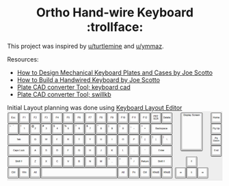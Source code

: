 ### <h1 align="center">Ortho Hand-wire Keyboard :trollface: 

This project was inspired by [u/turtlemine](https://www.reddit.com/r/MechanicalKeyboards/comments/hxuet4/heres_my_quarantine_build/) and [u/ymmaz](https://www.reddit.com/r/MechanicalKeyboards/comments/nlu1gy/my_3d_printed_alice_style_hand_wire_build/). 

Resources: 
- [How to Design Mechanical Keyboard Plates and Cases by Joe Scotto](https://youtu.be/7azQkSu0m_U?si=JmxVnO-0YYwX_uqC)
- [How to Build a Handwired Keyboard by Joe Scotto](https://youtu.be/hjml-K-pV4E?si=5JrnIEPtVZDEkIyO)
- [Plate CAD converter Tool; keyboard cad](https://www.keyboardcad.com/)
- [Plate CAD converter Tool; swillkb](http://builder.swillkb.com/)

Initial Layout planning was done using [Keyboard Layout Editor](http://www.keyboard-layout-editor.com/)
<img src="Keyboard Layout/Keyboard Layout Editor.png" width="auto" height="auto"/>
